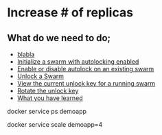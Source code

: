 # Increase # of replicas

## What do we need to do;
- [blabla](#autolock)
- [Initialize a swarm with autolocking enabled](#initialize-a-swarm-with-autolocking-enabled)
- [Enable or disable autolock on an existing swarm](#enable-or-disable-autolock-on-an-existing-swarm)
- [Unlock a Swarm](#unlock-a-swarm)
- [View the current unlock key for a running swarm](#view-the-current-unlock-key-for-a-running-swarm)
- [Rotate the unlock key](#rotate-the-unlock-key)
- [What you have learned](#lessons-learned)

docker service ps demoapp

docker service scale demoapp=4
